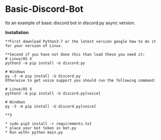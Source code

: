 # Basic-Discord-Bot
Its an example of basic discord bot in discord.py async version.

**Installation**
```
**First download Python3.7 or the latest version google how to do it for your version of Linux.

**Second if you have not done this than load these you need it:
# Linux/OS X
python3 -m pip install -U discord.py

# Windows
py -3 -m pip install -U discord.py
Otherwise to get voice support you should run the following command:

# Linux/OS X
python3 -m pip install -U discord.py[voice]

# Windows
py -3 -m pip install -U discord.py[voice]

**3

* sudo pip3 install -r requirements.txt
* place your bot token in bot.py
* Run with> python main.py
